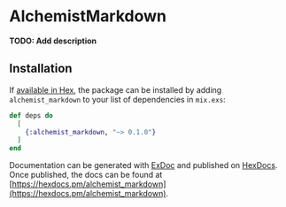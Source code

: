 # AlchemistMarkdown

**TODO: Add description**

## Installation

If [available in Hex](https://hex.pm/docs/publish), the package can be installed
by adding `alchemist_markdown` to your list of dependencies in `mix.exs`:

```elixir
def deps do
  [
    {:alchemist_markdown, "~> 0.1.0"}
  ]
end
```

Documentation can be generated with [ExDoc](https://github.com/elixir-lang/ex_doc)
and published on [HexDocs](https://hexdocs.pm). Once published, the docs can
be found at [https://hexdocs.pm/alchemist_markdown](https://hexdocs.pm/alchemist_markdown).

